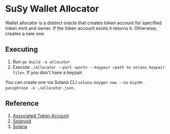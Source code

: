 # SuSy Wallet Allocator

Wallet allocator is a distinct oracle that creates token account for specified token mint and owner. If the token account exists it returns it. Otherwise, creates a new one.

## Executing

1. Run `go build -o allocator`
2. Execute `./allocator --port <port> --keypair <path to solana keypair file>`. If you don't have a keypair. 

You can create one via Solana CLI `solana-keygen new --no-bip39-passphrase -o ./allocator.json`.

## Reference

1. [Associated Token Account](https://spl.solana.com/associated-token-account)
2. [Solanoid](https://github.com/SuSy-One/solanoid)
3. [Solana](https://github.com/solana-labs/solana)
